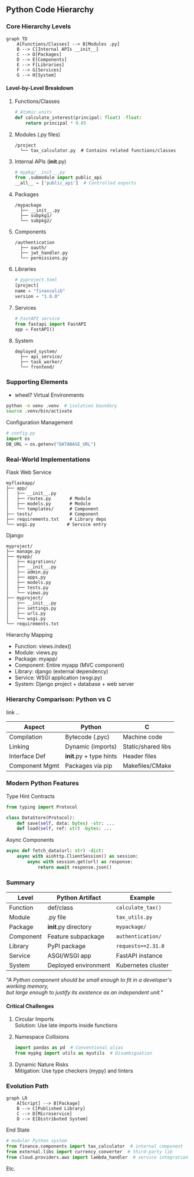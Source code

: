 
## Python Code Hierarchy

### Core Hierarchy Levels

```mermaid
graph TD
    A[Functions/Classes] --> B[Modules .py]
    B --> C[Internal APIs __init__]
    C --> D[Packages]
    D --> E[Components]
    E --> F[Libraries]
    F --> G[Services]
    G --> H[System]
```

#### Level-by-Level Breakdown

1. Functions/Classes  
   ```python
   # Atomic units
   def calculate_interest(principal: float) -float:
       return principal * 0.05
   ```

2. Modules (.py files)  
   ```
   /project
     └── tax_calculator.py  # Contains related functions/classes
   ```

3. Internal APIs (__init__.py)  
   ```python
   # mypkg/__init__.py
   from .submodule import public_api
   __all__ = ['public_api']  # Controlled exports
   ```

4. Packages  
   ```
   /mypackage
     ├── __init__.py
     ├── subpkg1/
     └── subpkg2/
   ```

5. Components  
   ```
   /authentication
     ├── oauth/
     ├── jwt_handler.py
     └── permissions.py
   ```

6. Libraries  
   ```python
   # pyproject.toml
   [project]
   name = "financelib"
   version = "1.0.0"
   ```

7. Services  
   ```python
   # FastAPI service
   from fastapi import FastAPI
   app = FastAPI()
   ```

8. System  
   ```
   deployed_system/
     ├── api_service/
     ├── task_worker/
     └── frontend/
   ```



### Supporting Elements

+ wheel?
Virtual Environments  
```bash
python -m venv .venv  # isolation boundary
source .venv/bin/activate
```

Configuration Management  
```python
# config.py
import os
DB_URL = os.getenv("DATABASE_URL")
```


### Real-World Implementations

Flask Web Service  
```
myflaskapp/
├── app/
│   ├── __init__.py
│   ├── routes.py       # Module
│   ├── models.py       # Module
│   └── templates/      # Component
├── tests/              # Component
├── requirements.txt    # Library deps
└── wsgi.py            # Service entry
```

Django
```
myproject/
├── manage.py
├── myapp/
│   ├── migrations/
│   ├── __init__.py
│   ├── admin.py
│   ├── apps.py
│   ├── models.py
│   ├── tests.py
│   └── views.py
├── myproject/
│   ├── __init__.py
│   ├── settings.py
│   ├── urls.py
│   └── wsgi.py
└── requirements.txt
```

Hierarchy Mapping
- Function: views.index()
- Module: views.py
- Package: myapp/
- Component: Entire myapp (MVC component)
- Library: django (external dependency)
- Service: WSGI application (wsgi.py)
- System: Django project + database + web server



### Hierarchy Comparison: Python vs C

link ..

| Aspect          | Python                    | C                    |
|-----------------|---------------------------|----------------------|
| Compilation     | Bytecode (.pyc)           | Machine code         |
| Linking         | Dynamic (imports)         | Static/shared libs   |
| Interface Def   | __init__.py + type hints  | Header files         |
| Component Mgmt  | Packages via pip          | Makefiles/CMake      |



### Modern Python Features

Type Hint Contracts  
```python
from typing import Protocol

class DataStore(Protocol):
    def save(self, data: bytes) -str: ...
    def load(self, ref: str) -bytes: ...
```

Async Components  
```python
async def fetch_data(url: str) -dict:
    async with aiohttp.ClientSession() as session:
        async with session.get(url) as response:
            return await response.json()
```


### Summary

| Level          | Python Artifact         | Example                  |
|----------------|-------------------------|--------------------------|
| Function       | def/class               | `calculate_tax()`        |
| Module         | .py file                | `tax_utils.py`           |
| Package        | __init__.py directory   | `mypackage/`             |
| Component      | Feature subpackage      | `authentication/`        |
| Library        | PyPI package            | `requests==2.31.0`       |
| Service        | ASGI/WSGI app           | FastAPI instance         |
| System         | Deployed environment    | Kubernetes cluster       |


*"A Python component should be small enough to fit in a developer's working memory,  
but large enough to justify its existence as an independent unit."*


#### Critical Challenges

1. Circular Imports  
   Solution: Use late imports inside functions

2. Namespace Collisions  
   ```python
   import pandas as pd  # Conventional alias
   from mypkg import utils as myutils  # Disambiguation
   ```

3. Dynamic Nature Risks  
   Mitigation: Use type checkers (mypy) and linters


### Evolution Path

```mermaid
graph LR
    A[Script] --> B[Package]
    B --> C[Published Library]
    C --> D[Microservice]
    D --> E[Distributed System]
```

End State  
```python
# modular Python system
from finance.components import tax_calculator  # internal component
from external.libs import currency_converter  # third-party lib
from cloud.providers.aws import lambda_handler  # service integration
```

Etc.


